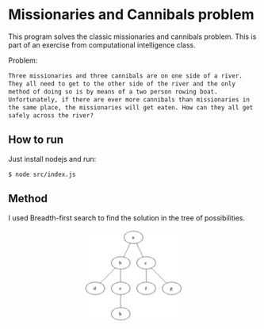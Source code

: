 # Missionaries and Cannibals problem

This program solves the classic missionaries and cannibals problem. This is part of an exercise from computational intelligence class.

Problem: 

```
Three missionaries and three cannibals are on one side of a river. They all need to get to the other side of the river and the only method of doing so is by means of a two person rowing boat. Unfortunately, if there are ever more cannibals than missionaries in the same place, the missionaries will get eaten. How can they all get safely across the river?
```

## How to run

Just install nodejs and run:

```
$ node src/index.js
```

## Method

I used Breadth-first search to find the solution in the tree of possibilities.

<p align="center">
	<a href="">
		<img alt="bfs" src="./Animated_BFS.gif" width="200px">
	</a>
</p>

